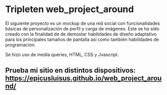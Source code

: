 # Tripleten web_project_around
El siguiente proyecto es un mockup de una red social con funcionalidades básicas de personalización de perfil y carga de imágenes.
Este se ha sido creado con la finalidad de de demostar habilidades de diseño adaptativo para los principales tamaños de pantalla así como también habilidades de programación.

Se hizo uso de media queries, HTML, CSS y Jvascript. 
## Prueba mi sitio en distintos dispositivos: https://epicusluisus.github.io/web_project_around/